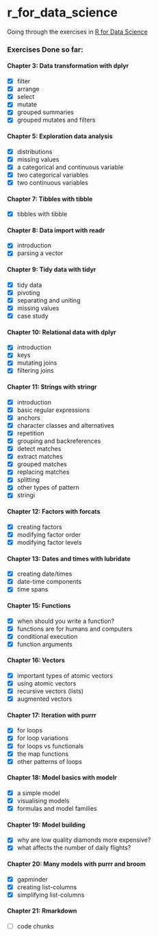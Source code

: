 # r_for_data_science
Going through the exercises in [R for Data
Science](https://r4ds.had.co.nz/index.html)

### Exercises Done so far:
#### Chapter 3: Data transformation with dplyr
- [x] filter
- [x] arrange
- [x] select
- [x] mutate
- [x] grouped summaries
- [x] grouped mutates and filters

#### Chapter 5: Exploration data analysis
- [x] distributions
- [x] missing values
- [x] a categorical and continuous variable
- [x] two categorical variables
- [x] two continuous variables

#### Chapter 7: Tibbles with tibble
- [x] tibbles with tibble

#### Chapter 8: Data import with readr
- [x] introduction
- [x] parsing a vector

#### Chapter 9: Tidy data with tidyr
- [x] tidy data
- [x] pivoting
- [x] separating and uniting
- [x] missing values
- [x] case study

#### Chapter 10: Relational data with dplyr 
- [x] introduction
- [x] keys
- [x] mutating joins
- [x] filtering joins
#### Chapter 11: Strings with stringr 
- [x] introduction
- [x] basic regular expressions
- [x] anchors
- [x] character classes and alternatives
- [x] repetition
- [x] grouping and backreferences 
- [x] detect matches 
- [x] extract matches 
- [x] grouped matches 
- [x] replacing matches 
- [x] splitting
- [x] other types of pattern
- [x] stringi

#### Chapter 12: Factors with forcats
- [x] creating factors
- [x] modifying factor order
- [x] modifying factor levels

#### Chapter 13: Dates and times with lubridate
- [x] creating date/times
- [x] date-time components
- [x] time spans
 
#### Chapter 15: Functions
- [x] when should you write a function?
- [x] functions are for humans and computers
- [x] conditional execution
- [x] function arguments

#### Chapter 16: Vectors
- [x] important types of atomic vectors
- [x] using atomic vectors
- [x] recursive vectors (lists)
- [x] augmented vectors

#### Chapter 17: Iteration with purrr
- [x] for loops
- [x] for loop variations
- [x] for loops vs functionals
- [x] the map functions
- [x] other patterns of loops

#### Chapter 18: Model basics with modelr
- [x] a simple model
- [x] visualising models
- [x] formulas and model families

#### Chapter 19: Model building
- [x] why are low quality diamonds more expensive?
- [x] what affects the number of daily flights?

#### Chapter 20: Many models with purrr and broom
- [x] gapminder
- [x] creating list-columns
- [x] simplifying list-columns

#### Chapter 21: Rmarkdown
- [ ] code chunks


